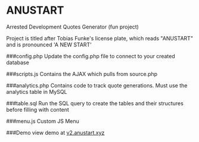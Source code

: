 # ANUSTART
Arrested Development Quotes Generator (fun project)

Project is titled after Tobias Funke's license plate, which reads "ANUSTART" and is pronounced 'A NEW START' 

###config.php
Update the config.php file to connect to your created database

###scripts.js
Contains the AJAX which pulls from source.php

###analytics.php
Contains code to track quote generations. Must use the analytics table in MySQL

###table.sql
Run the SQL query to create the tables and their structures before filling with content

###menu.js
Custom JS Menu

###Demo
view demo at [v2.anustart.xyz](http://v2.anustart.xyz/)
